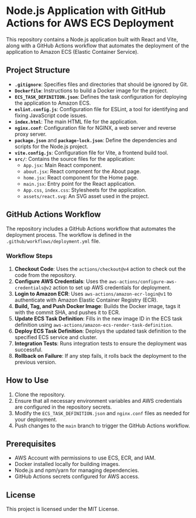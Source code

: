 
# Node.js Application with GitHub Actions for AWS ECS Deployment

This repository contains a Node.js application built with React and Vite, along with a GitHub Actions workflow that automates the deployment of the application to Amazon ECS (Elastic Container Service).

## Project Structure

- **`.gitignore`**: Specifies files and directories that should be ignored by Git.
- **`Dockerfile`**: Instructions to build a Docker image for the project.
- **`ECS_TASK_DEFINITION.json`**: Defines the task configuration for deploying the application to Amazon ECS.
- **`eslint.config.js`**: Configuration file for ESLint, a tool for identifying and fixing JavaScript code issues.
- **`index.html`**: The main HTML file for the application.
- **`nginx.conf`**: Configuration file for NGINX, a web server and reverse proxy server.
- **`package.json`** and **`package-lock.json`**: Define the dependencies and scripts for the Node.js project.
- **`vite.config.js`**: Configuration file for Vite, a frontend build tool.
- **`src/`**: Contains the source files for the application:
  - `App.jsx`: Main React component.
  - `about.jsx`: React component for the About page.
  - `home.jsx`: React component for the Home page.
  - `main.jsx`: Entry point for the React application.
  - `App.css`, `index.css`: Stylesheets for the application.
  - `assets/react.svg`: An SVG asset used in the project.

## GitHub Actions Workflow

The repository includes a GitHub Actions workflow that automates the deployment process. The workflow is defined in the `.github/workflows/deployment.yml` file.

### Workflow Steps

1. **Checkout Code**: Uses the `actions/checkout@v4` action to check out the code from the repository.
2. **Configure AWS Credentials**: Uses the `aws-actions/configure-aws-credentials@v2` action to set up AWS credentials for deployment.
3. **Login to Amazon ECR**: Uses `aws-actions/amazon-ecr-login@v1` to authenticate with Amazon Elastic Container Registry (ECR).
4. **Build, Tag, and Push Docker Image**: Builds the Docker image, tags it with the commit SHA, and pushes it to ECR.
5. **Update ECS Task Definition**: Fills in the new image ID in the ECS task definition using `aws-actions/amazon-ecs-render-task-definition`.
6. **Deploy ECS Task Definition**: Deploys the updated task definition to the specified ECS service and cluster.
7. **Integration Tests**: Runs integration tests to ensure the deployment was successful.
8. **Rollback on Failure**: If any step fails, it rolls back the deployment to the previous version.

## How to Use

1. Clone the repository.
2. Ensure that all necessary environment variables and AWS credentials are configured in the repository secrets.
3. Modify the `ECS_TASK_DEFINITION.json` and `nginx.conf` files as needed for your deployment.
4. Push changes to the `main` branch to trigger the GitHub Actions workflow.

## Prerequisites

- AWS Account with permissions to use ECS, ECR, and IAM.
- Docker installed locally for building images.
- Node.js and npm/yarn for managing dependencies.
- GitHub Actions secrets configured for AWS access.

## License

This project is licensed under the MIT License.
